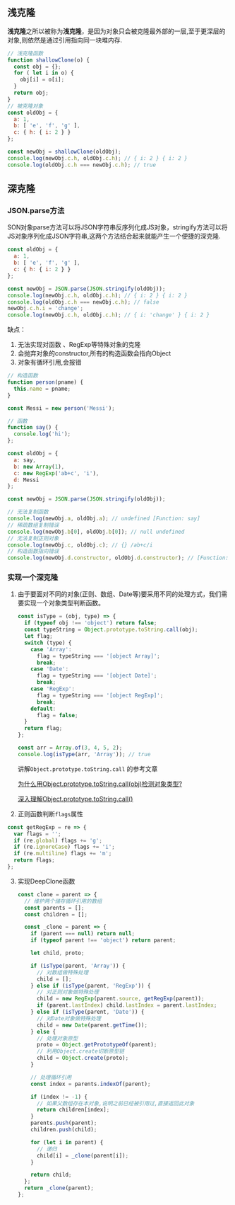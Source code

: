 ## **浅克隆**

**浅克隆**之所以被称为**浅克隆**，是因为对象只会被克隆最外部的一层,至于更深层的对象,则依然是通过引用指向同一块堆内存.

```js
// 浅克隆函数
function shallowClone(o) {
  const obj = {};
  for ( let i in o) {
    obj[i] = o[i];
  }
  return obj;
}
// 被克隆对象
const oldObj = {
  a: 1,
  b: [ 'e', 'f', 'g' ],
  c: { h: { i: 2 } }
};

const newObj = shallowClone(oldObj);
console.log(newObj.c.h, oldObj.c.h); // { i: 2 } { i: 2 }
console.log(oldObj.c.h === newObj.c.h); // true

```



## 深克隆

### JSON.parse方法

SON对象parse方法可以将JSON字符串反序列化成JS对象，stringify方法可以将JS对象序列化成JSON字符串,这两个方法结合起来就能产生一个便捷的深克隆.

```js
const oldObj = {
  a: 1,
  b: [ 'e', 'f', 'g' ],
  c: { h: { i: 2 } }
};

const newObj = JSON.parse(JSON.stringify(oldObj));
console.log(newObj.c.h, oldObj.c.h); // { i: 2 } { i: 2 }
console.log(oldObj.c.h === newObj.c.h); // false
newObj.c.h.i = 'change';
console.log(newObj.c.h, oldObj.c.h); // { i: 'change' } { i: 2 }

```

缺点：

1. 无法实现对函数 、RegExp等特殊对象的克隆
2. 会抛弃对象的constructor,所有的构造函数会指向Object
3. 对象有循环引用,会报错

``` js
// 构造函数
function person(pname) {
  this.name = pname;
}

const Messi = new person('Messi');

// 函数
function say() {
  console.log('hi');
};

const oldObj = {
  a: say,
  b: new Array(1),
  c: new RegExp('ab+c', 'i'),
  d: Messi
};

const newObj = JSON.parse(JSON.stringify(oldObj));

// 无法复制函数
console.log(newObj.a, oldObj.a); // undefined [Function: say]
// 稀疏数组复制错误
console.log(newObj.b[0], oldObj.b[0]); // null undefined
// 无法复制正则对象
console.log(newObj.c, oldObj.c); // {} /ab+c/i
// 构造函数指向错误
console.log(newObj.d.constructor, oldObj.d.constructor); // [Function: Object] [Function: person]
```

### 实现一个深克隆

1. 由于要面对不同的对象(正则、数组、Date等)要采用不同的处理方式，我们需要实现一个对象类型判断函数。

   ```js
   const isType = (obj, type) => {
     if (typeof obj !== 'object') return false;
     const typeString = Object.prototype.toString.call(obj);
     let flag;
     switch (type) {
       case 'Array':
         flag = typeString === '[object Array]';
         break;
       case 'Date':
         flag = typeString === '[object Date]';
         break;
       case 'RegExp':
         flag = typeString === '[object RegExp]';
         break;
       default:
         flag = false;
     }
     return flag;
   };
   
   const arr = Array.of(3, 4, 5, 2);
   console.log(isType(arr, 'Array')); // true
   ```

   讲解`Object.prototype.toString.call` 的参考文章

   [为什么用Object.prototype.toString.call(obj)检测对象类型?](https://www.cnblogs.com/youhong/p/6209054.html)

   [深入理解Object.prototype.toString.call()](https://www.jianshu.com/p/e4237ebb1cf0)

   

2. 正则函数判断`flags`属性

```js
const getRegExp = re => {
  var flags = '';
  if (re.global) flags += 'g';
  if (re.ignoreCase) flags += 'i';
  if (re.multiline) flags += 'm';
  return flags;
};

```



3. 实现DeepClone函数

   ```js
   const clone = parent => {
     // 维护两个储存循环引用的数组
     const parents = [];
     const children = [];
   
     const _clone = parent => {
       if (parent === null) return null;
       if (typeof parent !== 'object') return parent;
   
       let child, proto;
   
       if (isType(parent, 'Array')) {
         // 对数组做特殊处理
         child = [];
       } else if (isType(parent, 'RegExp')) {
         // 对正则对象做特殊处理
         child = new RegExp(parent.source, getRegExp(parent));
         if (parent.lastIndex) child.lastIndex = parent.lastIndex;
       } else if (isType(parent, 'Date')) {
         // 对Date对象做特殊处理
         child = new Date(parent.getTime());
       } else {
         // 处理对象原型
         proto = Object.getPrototypeOf(parent);
         // 利用Object.create切断原型链
         child = Object.create(proto);
       }
   
       // 处理循环引用
       const index = parents.indexOf(parent);
   
       if (index != -1) {
         // 如果父数组存在本对象,说明之前已经被引用过,直接返回此对象
         return children[index];
       }
       parents.push(parent);
       children.push(child);
   
       for (let i in parent) {
         // 递归
         child[i] = _clone(parent[i]);
       }
   
       return child;
     };
     return _clone(parent);
   };
   ```

   



